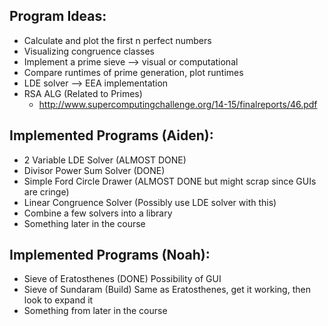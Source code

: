 ## Program Ideas:
- Calculate and plot the first n perfect numbers
- Visualizing congruence classes
- Implement a prime sieve --> visual or computational
- Compare runtimes of prime generation, plot runtimes
- LDE solver --> EEA implementation
- RSA ALG (Related to Primes)
	- http://www.supercomputingchallenge.org/14-15/finalreports/46.pdf

## Implemented Programs (Aiden):
- 2 Variable LDE Solver (ALMOST DONE)
- Divisor Power Sum Solver (DONE)
- Simple Ford Circle Drawer (ALMOST DONE but might scrap since GUIs are cringe)
- Linear Congruence Solver (Possibly use LDE solver with this)
- Combine a few solvers into a library
- Something later in the course

## Implemented Programs (Noah):
- Sieve of Eratosthenes (DONE) Possibility of GUI
- Sieve of Sundaram (Build) Same as Eratosthenes, get it working, then look to expand it
- Something from later in the course
